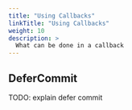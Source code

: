 ```yaml
---
title: "Using Callbacks"
linkTitle: "Using Callbacks"
weight: 10
description: >
  What can be done in a callback
---
```



## DeferCommit

TODO: explain defer commit

